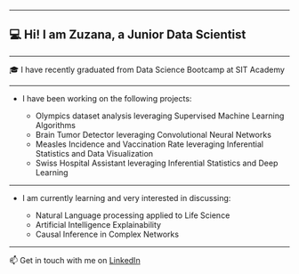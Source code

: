 -----------------------------------------------------------------------------------------------------------
## 💻 Hi! I am Zuzana, a Junior Data Scientist 
-----------------------------------------------------------------------------------------------------------

🎓 I have recently graduated from Data Science Bootcamp at SIT Academy 

-----------------------------------------------------------------------------------------------------------

- I have been working on the following projects: 

    - Olympics dataset analysis leveraging Supervised Machine Learning Algorithms
    - Brain Tumor Detector leveraging Convolutional Neural Networks
    - Measles Incidence and Vaccination Rate leveraging Inferential Statistics and Data Visualization
    - Swiss Hospital Assistant leveraging Inferential Statistics and Deep Learning

-----------------------------------------------------------------------------------------------------------

- I am currently learning and very interested in discussing:


  - Natural Language processing applied to Life Science
  - Artificial Intelligence Explainability
  - Causal Inference in Complex Networks

-----------------------------------------------------------------------------------------------------------

📫 Get in touch with me on [LinkedIn](https://www.linkedin.com/in/zuzanadostalova00/) 
